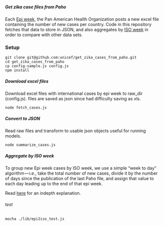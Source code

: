 ##### Get zika case files from Paho
Each [Epi week](http://www.cmmcp.org/epiweek.htm), the Pan American Health Organization posts a new excel file containing the number of new cases per country. Code in this repository fetches that data to store in JSON, and also aggregates by [ISO week](https://en.wikipedia.org/wiki/ISO_week_date) in order to compare with other data sets.

### Setup
```
git clone git@github.com:unicef/get_zika_cases_from_paho.git
cd get_zika_cases_from_paho
cp config-sample.js config.js
npm install
```
##### Download excel files
Download excel files with international cases by epi week to raw_dir (config.js). files are saved as json since had difficulty saving as xls.

    node fetch_cases.js

##### Convert to JSON

Read raw files and transform to usable json objects useful for running models.

    node summarize_cases.js

##### Aggregate by ISO week
To group new Epi week cases by ISO week, we use a simple “week to day” algorithm — i.e., take the total number of new cases, divide it by the number of days since the publication of the last Paho file, and assign that value to each day leading up to the end of that epi week.

Read [here](https://medium.com/@mikefabrikant/epi-week-to-iso-week-overlaying-virus-case-data-with-mobility-b071fe431811) for an indepth explanation.

###### test
    mocha ./lib/epi2iso_test.js
